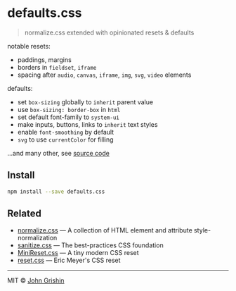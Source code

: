 # defaults.css

> normalize.css extended with opinionated resets & defaults

notable resets:

- paddings, margins
- borders in `fieldset`, `iframe`
- spacing after `audio`, `canvas`, `iframe`, `img`, `svg`, `video` elements

defaults:

- set `box-sizing` globally to `inherit` parent value
- use `box-sizing: border-box` in `html`
- set default font-family to `system-ui`
- make inputs, buttons, links to `inherit` text styles
- enable `font-smoothing` by default
- `svg` to use `currentColor` for filling

...and many other, see [source code](./src/defaults.css)


## Install

```sh
npm install --save defaults.css
```


## Related

- [normalize.css](https://github.com/necolas/normalize.css/) — A collection of HTML element and attribute style-normalization
- [sanitize.css](https://github.com/jonathantneal/sanitize.css) — The best-practices CSS foundation
- [MiniReset.css](https://github.com/jgthms/minireset.css) — A tiny modern CSS reset
- [reset.css](http://meyerweb.com/eric/tools/css/reset/) — Eric Meyer's CSS reset

---

MIT © [John Grishin](http://johngrish.in)
